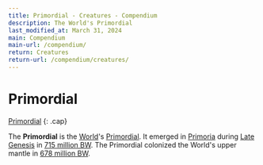 ```yaml
---
title: Primordial - Creatures - Compendium
description: The World's Primordial
last_modified_at: March 31, 2024
main: Compendium
main-url: /compendium/
return: Creatures
return-url: /compendium/creatures/
---
```


# Primordial
[Primordial](/compendium/life/primordials/)
{: .cap}

The **Primordial** is the [World](/compendium/locations/world/)'s [Primordial](/compendium/life/primordials/). It emerged in [Primoria](/compendium/locations/primoria/) during [Late Genesis](/compendium/events/genesis/#late-genesis) in [715 million BW](/compendium/events/genesis/#715-million-bw). The Primordial colonized the World's upper mantle in [678 million BW](/compendium/events/genesis/#678-million-bw).